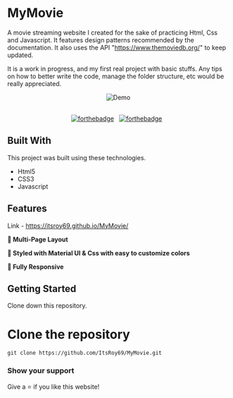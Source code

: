 # MyMovie

A movie streaming website I created for the sake of practicing Html, Css and Javascript. It features design patterns recommended by the documentation. It also uses the API "https://www.themoviedb.org/" to keep updated.


It is a work in progress, and my first real project with basic stuffs. Any tips on how to better write the code, manage the folder structure, etc would be really appreciated.


<div align="center">
  <img alt="Demo" src="https://user-images.githubusercontent.com/78967360/167300865-404c2ef1-e4ab-43b2-bfa2-bf6dcd69a179.png" />

</div>

<br/>

<center>

[![forthebadge](https://forthebadge.com/images/badges/built-with-love.svg)](https://forthebadge.com) &nbsp;
[![forthebadge](https://forthebadge.com/images/badges/made-with-javascript.svg)](https://forthebadge.com) &nbsp;

</center>

## Built With

This project was built using these technologies.

- Html5
- CSS3
- Javascript

## Features

Link - https://itsroy69.github.io/MyMovie/

**📖 Multi-Page Layout**

**🎨 Styled with Material UI & Css with easy to customize colors**

**📱 Fully Responsive**

## Getting Started

Clone down this repository. 
# Clone the repository
`git clone https://github.com/ItsRoy69/MyMovie.git`

### Show your support

Give a ⭐ if you like this website!
